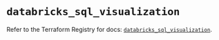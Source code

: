 # `databricks_sql_visualization`

Refer to the Terraform Registry for docs: [`databricks_sql_visualization`](https://registry.terraform.io/providers/databricks/databricks/1.93.0/docs/resources/sql_visualization).
